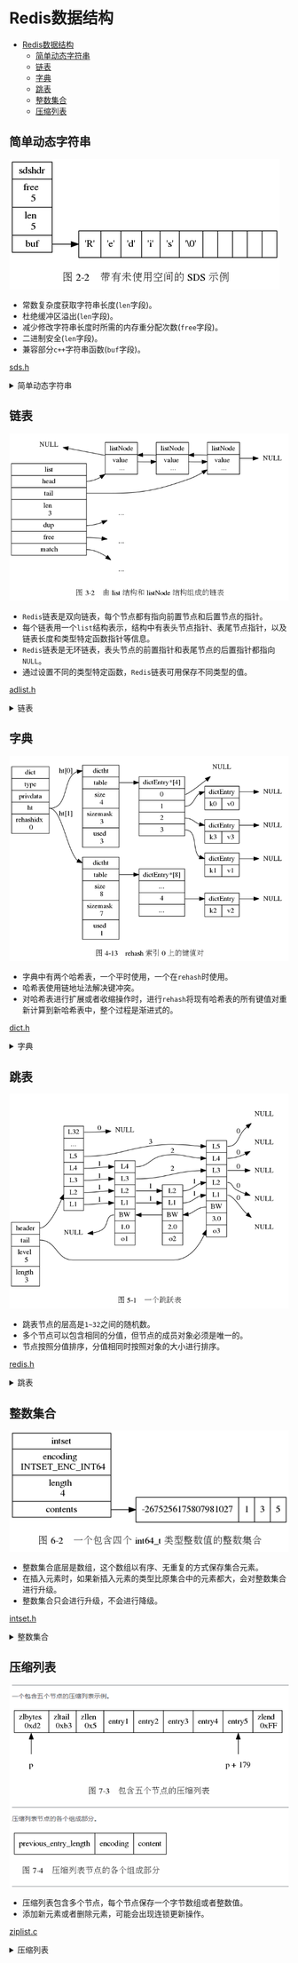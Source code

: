 # Redis数据结构

- [Redis数据结构](#redis数据结构)
  - [简单动态字符串](#简单动态字符串)
  - [链表](#链表)
  - [字典](#字典)
  - [跳表](#跳表)
  - [整数集合](#整数集合)
  - [压缩列表](#压缩列表)

## 简单动态字符串

  ![简单动态字符串](https://github.com/gongluck/images/blob/main/redis/简单动态字符串.png)

  - 常数复杂度获取字符串长度(`len`字段)。
  - 杜绝缓冲区溢出(`len`字段)。
  - 减少修改字符串长度时所需的内存重分配次数(`free`字段)。
  - 二进制安全(`len`字段)。
  - 兼容部分`c++`字符串函数(`buf`字段)。

  [sds.h](https://github.com/gongluck/sourcecode/blob/main/redis/src/sds.h#L40)

  <details>
  <summary>简单动态字符串</summary>

  ```C++
  //指向简单动态字符串缓冲区
  typedef char *sds;

  //简单动态字符串
  struct sdshdr
  {
      unsigned int len;  //已使用缓冲区长度
      unsigned int free; //缓冲区空闲长度
      char buf[];        //缓冲区
  };

  //获取简单动态字符串已使用长度
  static inline size_t sdslen(const sds s)
  {
      //将指向缓冲区的指针偏移到简单动态字符串头结构
      struct sdshdr *sh = (void *)(s - (sizeof(struct sdshdr)));
      return sh->len;
  }

  //获取简单动态字符串未使用长度
  static inline size_t sdsavail(const sds s)
  {
      //将指向缓冲区的指针偏移到简单动态字符串头结构
      struct sdshdr *sh = (void *)(s - (sizeof(struct sdshdr)));
      return sh->free;
  }
  ```
  </details>

## 链表

  ![链表](https://github.com/gongluck/images/blob/main/redis/链表.png)

  - `Redis`链表是双向链表，每个节点都有指向前置节点和后置节点的指针。
  - 每个链表用一个`list`结构表示，结构中有表头节点指针、表尾节点指针，以及链表长度和类型特定函数指针等信息。
  - `Redis`链表是无环链表，表头节点的前置指针和表尾节点的后置指针都指向`NULL`。
  - 通过设置不同的类型特定函数，`Redis`链表可用保存不同类型的值。

  [adlist.h](https://github.com/gongluck/sourcecode/blob/main/redis/src/adlist.h#L34)

  <details>
  <summary>链表</summary>

  ```C++
  //链表节点
  typedef struct listNode
  {
      struct listNode *prev; //前驱
      struct listNode *next; //后继
      void *value;           //值
  } listNode;

  //链表迭代器
  typedef struct listIter
  {
      listNode *next; //指向节点
      int direction;  //方向
  } listIter;

  //链表
  typedef struct list
  {
      listNode *head;                     //头节点
      listNode *tail;                     //尾节点
      void *(*dup)(void *ptr);            //复制方法
      void (*free)(void *ptr);            //释放方法
      int (*match)(void *ptr, void *key); //比较方法
      unsigned long len;                  //长度
  } list;
  ```
  </details>

## 字典

  ![字典](https://github.com/gongluck/images/blob/main/redis/字典.png)

  - 字典中有两个哈希表，一个平时使用，一个在`rehash`时使用。
  - 哈希表使用链地址法解决键冲突。
  - 对哈希表进行扩展或者收缩操作时，进行`rehash`将现有哈希表的所有键值对重新计算到新哈希表中，整个过程是渐进式的。

  [dict.h](https://github.com/gongluck/sourcecode/blob/main/redis/src/dict.h#L48)

  <details>
  <summary>字典</summary>

  ```C++
	//字典节点
	typedef struct dictEntry
	{
			void *key; //键
			union
			{
					void *val;
					uint64_t u64;
					int64_t s64;
					double d;
			} v;                    //值
			struct dictEntry *next; //后继
	} dictEntry;

	//字典方法集合
	typedef struct dictType
	{
			unsigned int (*hashFunction)(const void *key);                         //哈希方法
			void *(*keyDup)(void *privdata, const void *key);                      //键复制
			void *(*valDup)(void *privdata, const void *obj);                      //值复制
			int (*keyCompare)(void *privdata, const void *key1, const void *key2); //键比较
			void (*keyDestructor)(void *privdata, void *key);                      //键销毁
			void (*valDestructor)(void *privdata, void *obj);                      //值销毁
	} dictType;

	//哈希表
	/* This is our hash table structure. Every dictionary has two of this as we
	* implement incremental rehashing, for the old to the new table. */
	typedef struct dictht
	{
			dictEntry **table;      //指向节点数组(拉链法)
			unsigned long size;     //桶数，哈希表长度
			unsigned long sizemask; //掩码，用来计算哈希值
			unsigned long used;     //节点数
	} dictht;

	//字典
	typedef struct dict
	{
			dictType *type; //操作方法集合
			void *privdata; //私有数据
			dictht ht[2];   //两个哈希表
			// rehash进行中的ht[0].table数组索引
			long rehashidx; /* rehashing not in progress if rehashidx == -1 */
			//迭代器
			int iterators; /* number of iterators currently running */
	} dict;

	//字典迭代器
	/* If safe is set to 1 this is a safe iterator, that means, you can call
	* dictAdd, dictFind, and other functions against the dictionary even while
	* iterating. Otherwise it is a non safe iterator, and only dictNext()
	* should be called while iterating. */
	typedef struct dictIterator
	{
			dict *d;    //指向字典
			long index; //迭代器当前所指向的哈希表索引位置
			int table /* 正在被迭代的哈希表 */, safe /* 标识这个迭代器是否安全 */;
			dictEntry *entry /* 当前节点 */, *nextEntry /* 下一个节点 */;
			/* unsafe iterator fingerprint for misuse detection. */
			long long fingerprint;
	} dictIterator;

	typedef void(dictScanFunction)(void *privdata, const dictEntry *de);

	/* This is the initial size of every hash table */
	#define DICT_HT_INITIAL_SIZE 4

	/* ------------------------------- Macros ------------------------------------*/
	//销毁节点值
	#define dictFreeVal(d, entry)     \
			if ((d)->type->valDestructor) \
			(d)->type->valDestructor((d)->privdata, (entry)->v.val)

	//设置节点值
	#define dictSetVal(d, entry, _val_)                                 \
			do                                                              \
			{                                                               \
					if ((d)->type->valDup)                                      \
							entry->v.val = (d)->type->valDup((d)->privdata, _val_); \
					else                                                        \
							entry->v.val = (_val_);                                 \
			} while (0)

	//设置节点值为有符号数
	#define dictSetSignedIntegerVal(entry, _val_) \
			do                                        \
			{                                         \
					entry->v.s64 = _val_;                 \
			} while (0)

	//设置节点值为无符号数
	#define dictSetUnsignedIntegerVal(entry, _val_) \
			do                                          \
			{                                           \
					entry->v.u64 = _val_;                   \
			} while (0)

	//设置节点值为浮点数
	#define dictSetDoubleVal(entry, _val_) \
			do                                 \
			{                                  \
					entry->v.d = _val_;            \
			} while (0)

	//销毁节点键
	#define dictFreeKey(d, entry)     \
			if ((d)->type->keyDestructor) \
			(d)->type->keyDestructor((d)->privdata, (entry)->key)

	//设置节点键
	#define dictSetKey(d, entry, _key_)                               \
			do                                                            \
			{                                                             \
					if ((d)->type->keyDup)                                    \
							entry->key = (d)->type->keyDup((d)->privdata, _key_); \
					else                                                      \
							entry->key = (_key_);                                 \
			} while (0)

	//比较键
	#define dictCompareKeys(d, key1, key2) \
			(((d)->type->keyCompare) ? (d)->type->keyCompare((d)->privdata, key1, key2) : (key1) == (key2))
  ```
  </details>

## 跳表

  ![跳表](https://github.com/gongluck/images/blob/main/redis/跳表.png)

  - 跳表节点的层高是`1~32`之间的随机数。
  - 多个节点可以包含相同的分值，但节点的成员对象必须是唯一的。
  - 节点按照分值排序，分值相同时按照对象的大小进行排序。

  [redis.h](https://github.com/gongluck/sourcecode/blob/main/redis/src/redis.h#L599)

  <details>
  <summary>跳表</summary>

  ```C++
  //跳表节点
  /* ZSETs use a specialized version of Skiplists */
  typedef struct zskiplistNode
  {
    robj *obj;                      //对象
    double score;                   //排序比值
    struct zskiplistNode *backward; //后退指针
    struct zskiplistLevel
    {
      struct zskiplistNode *forward; //前进指针
      unsigned int span;             //距离
    } level[];                       //层
  } zskiplistNode;

  //跳表
  typedef struct zskiplist
  {
    struct zskiplistNode *header, *tail; //头尾节点
    unsigned long length;                //节点数
    int level;                           //最大层数
  } zskiplist;
  ```
  </details>

## 整数集合

  ![整数集合](https://github.com/gongluck/images/blob/main/redis/整数集合.png)

  - 整数集合底层是数组，这个数组以有序、无重复的方式保存集合元素。
  - 在插入元素时，如果新插入元素的类型比原集合中的元素都大，会对整数集合进行升级。
  - 整数集合只会进行升级，不会进行降级。

  [intset.h](https://github.com/gongluck/sourcecode/blob/main/redis/src/intset.h#L35)

  <details>
  <summary>整数集合</summary>

  ```C++
  //整数集合
  typedef struct intset
  {
    uint32_t encoding; //编码(小端字节序)
    uint32_t length;   //元素个数(小端字节序)
    int8_t contents[]; //元素数组
  } intset;
  ```
  </details>

## 压缩列表

  ![压缩列表](https://github.com/gongluck/images/blob/main/redis/压缩列表.png)

  - 压缩列表包含多个节点，每个节点保存一个字节数组或者整数值。
  - 添加新元素或者删除元素，可能会出现连锁更新操作。

  [ziplist.c](https://github.com/gongluck/sourcecode/blob/main/redis/src/ziplist.c#L115)

  <details>
  <summary>压缩列表</summary>

  ```C++
  #define ZIP_END 255    //压缩链表结束标记
  #define ZIP_BIGLEN 254 // 1字节表示节点长度的最大值

  /* Different encoding/length possibilities */
  #define ZIP_STR_MASK 0xc0 // 1100 0000
  #define ZIP_INT_MASK 0x30 // 0011 0000
  // 00xx xxxx
  // 01xx xxxx
  // 10xx xxxx
  //以上都为字符数组
  #define ZIP_STR_06B (0 << 6) // 0000 0000
  #define ZIP_STR_14B (1 << 6) // 0100 0000
  #define ZIP_STR_32B (2 << 6) // 1000 0000
  // 11xx xxxx才是整数
  #define ZIP_INT_16B (0xc0 | 0 << 4) // 1100 0000
  #define ZIP_INT_32B (0xc0 | 1 << 4) // 1101 0000
  #define ZIP_INT_64B (0xc0 | 2 << 4) // 1110 0000
  #define ZIP_INT_24B (0xc0 | 3 << 4) // 1111 0000
  #define ZIP_INT_8B 0xfe             // 1111 1110
  /* 4 bit integer immediate encoding */
  #define ZIP_INT_IMM_MASK 0x0f // 0000 1111
  #define ZIP_INT_IMM_MIN 0xf1  /* 11110001 */
  #define ZIP_INT_IMM_MAX 0xfd  /* 11111101 */
  #define ZIP_INT_IMM_VAL(v) (v & ZIP_INT_IMM_MASK)

  #define INT24_MAX 0x7fffff
  #define INT24_MIN (-INT24_MAX - 1)

  //判断是否字节数组编码
  //非11xx xxxx(小于1100 0000)即为字符数组
  /* Macro to determine type */
  #define ZIP_IS_STR(enc) (((enc)&ZIP_STR_MASK) < ZIP_STR_MASK)

  /* Utility macros */
  #define ZIPLIST_BYTES(zl) (*((uint32_t *)(zl)))                               //整个压缩列表的字节数 4字节
  #define ZIPLIST_TAIL_OFFSET(zl) (*((uint32_t *)((zl) + sizeof(uint32_t))))    //结束标记地址偏移
  #define ZIPLIST_LENGTH(zl) (*((uint16_t *)((zl) + sizeof(uint32_t) * 2)))     //压缩列表长度 2字节 可能会溢出
  #define ZIPLIST_HEADER_SIZE (sizeof(uint32_t) * 2 + sizeof(uint16_t))         //压缩链表头所占长度 等于以上3个字段所占总和
  #define ZIPLIST_ENTRY_HEAD(zl) ((zl) + ZIPLIST_HEADER_SIZE)                   //头节点
  #define ZIPLIST_ENTRY_TAIL(zl) ((zl) + intrev32ifbe(ZIPLIST_TAIL_OFFSET(zl))) //结束标记
  #define ZIPLIST_ENTRY_END(zl) ((zl) + intrev32ifbe(ZIPLIST_BYTES(zl)) - 1)    //尾节点

  //增加压缩列表长度
  /* We know a positive increment can only be 1 because entries can only be
  * pushed one at a time. */
  #define ZIPLIST_INCR_LENGTH(zl, incr)                                             \
    {                                                                               \
      if (ZIPLIST_LENGTH(zl) < UINT16_MAX) /*长度未溢出的*/                   \
        ZIPLIST_LENGTH(zl) = intrev16ifbe(intrev16ifbe(ZIPLIST_LENGTH(zl)) + incr); \
    }

  //压缩列表节点
  //实际内存布局 prevlength + encoding + content
  typedef struct zlentry
  {
    unsigned int prevrawlensize /*prevrawlen字节大小*/, prevrawlen /*前置节点长度*/;
    unsigned int lensize /*len字节大小*/, len /*节点长度*/;
    unsigned int headersize; //节点头大小 等于 prevrawlensize + lensize
    unsigned char encoding;  //节点编码类型
    unsigned char *p;        //指向节点数据
  } zlentry;
  ```
  </details>